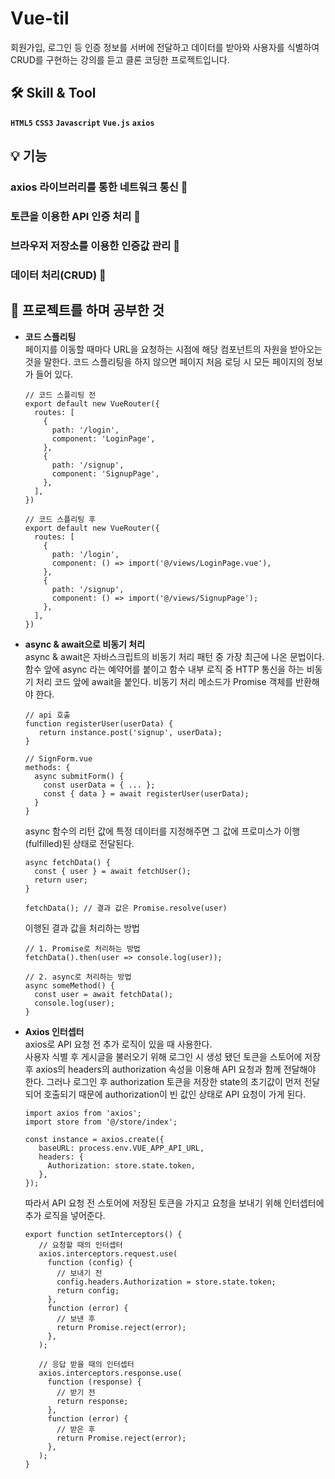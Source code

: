 # Vue-til

회원가입, 로그인 등 인증 정보를 서버에 전달하고 데이터를 받아와 사용자를 식별하여 CRUD를 구현하는 강의를 듣고 클론 코딩한 프로젝트입니다.   

 ## 🛠 Skill & Tool
 **`HTML5`**  **`CSS3`**  **`Javascript`**  **`Vue.js`**  **`axios`**
 
## 💡 기능
### axios 라이브러리를 통한 네트워크 통신 🔗
### 토큰을 이용한 API 인증 처리 🔑
### 브라우저 저장소를 이용한 인증값 관리 🔐
### 데이터 처리(CRUD) 📜
 
## 📖 프로젝트를 하며 공부한 것
 - **코드 스플리팅**    
  페이지를 이동할 때마다 URL을 요청하는 시점에 해당 컴포넌트의 자원을 받아오는 것을 말한다. 코드 스플리팅을 하지 않으면 페이지 처음 로딩 시 모든 페이지의 정보가 들어 있다.
    ```
    // 코드 스플리팅 전
    export default new VueRouter({
      routes: [
        {
          path: '/login',
          component: 'LoginPage',
        },
        {
          path: '/signup',
          component: 'SignupPage',
        },
      ],
    })
    ```
    
    ```
    // 코드 스플리팅 후
    export default new VueRouter({
      routes: [
        {
          path: '/login',
          component: () => import('@/views/LoginPage.vue'),
        },
        {
          path: '/signup',
          component: () => import('@/views/SignupPage');		
        },
      ],
    })
    ```
    
  
 - **async & await으로 비동기 처리**    
 async & await은 자바스크립트의 비동기 처리 패턴 중 가장 최근에 나온 문법이다. 함수 앞에 async 라는 예약어를 붙이고 함수 내부 로직 중 HTTP 통신을 하는 비동기 처리 코드 앞에 await을 붙인다.
 비동기 처리 메소드가 Promise 객체를 반환해야 한다. 
   
    ```
    // api 호출 
    function registerUser(userData) {
       return instance.post('signup', userData);
    }
    ```
   
    ```
    // SignForm.vue 
    methods: {
      async submitForm() {
        const userData = { ... };
        const { data } = await registerUser(userData);
      }
    }
    ```
    async 함수의 리턴 값에 특정 데이터를 지정해주면 그 값에 프로미스가 이행(fulfilled)된 상태로 전달된다.
   
    ```
    async fetchData() {
      const { user } = await fetchUser();
      return user;
    }
    
    fetchData(); // 결과 값은 Promise.resolve(user)
    ```
    이행된 결과 값을 처리하는 방법
    
    ```
    // 1. Promise로 처리하는 방법
    fetchData().then(user => console.log(user));
    
    // 2. async로 처리하는 방법
    async someMethod() {
      const user = await fetchData();
      console.log(user);
    }
    ```
    
   
 - **Axios 인터셉터**    
 axios로 API 요청 전 추가 로직이 있을 때 사용한다.     
 사용자 식별 후 게시글을 불러오기 위해 로그인 시 생성 됐던 토큰을 스토어에 저장 후 axios의 headers의 authorization 속성을 이용해 API 요청과 함께 전달해야 한다. 
 그러나 로그인 후 authorization 토큰을 저장한 state의 초기값이 먼저 전달되어 호출되기 때문에 authorization이 빈 값인 상태로 API 요청이 가게 된다. 
   ```
   import axios from 'axios';
   import store from '@/store/index';

   const instance = axios.create({
      baseURL: process.env.VUE_APP_API_URL,
      headers: {
        Authorization: store.state.token,
      },
   });
   ```
 
   따라서 API 요청 전 스토어에 저장된 토큰을 가지고 요청을 보내기 위해 인터셉터에 추가 로직을 넣어준다.
     ```
     export function setInterceptors() {
        // 요청할 때의 인터셉터
        axios.interceptors.request.use(
          function (config) {
            // 보내기 전
            config.headers.Authorization = store.state.token;
            return config;
          },
          function (error) {
            // 보낸 후 
            return Promise.reject(error);
          },
        );

        // 응답 받을 때의 인터셉터
        axios.interceptors.response.use(
          function (response) {
            // 받기 전
            return response;
          },
          function (error) {
            // 받은 후 
            return Promise.reject(error);
          },
        );
     }
     ```
   
  